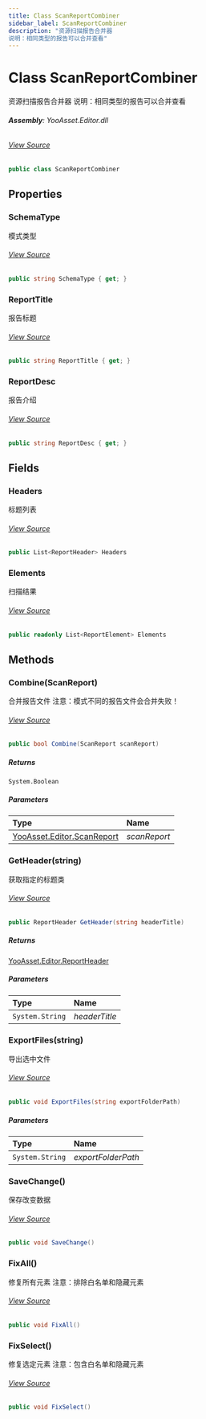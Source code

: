 ```yaml
---
title: Class ScanReportCombiner
sidebar_label: ScanReportCombiner
description: "资源扫描报告合并器
说明：相同类型的报告可以合并查看"
---
```

# Class ScanReportCombiner
资源扫描报告合并器
说明：相同类型的报告可以合并查看

###### **Assembly**: YooAsset.Editor.dll
###### [View Source](https://github.com/tuyoogame/YooAsset-Samples.git/blob/main/Assets/YooAsset/Editor/AssetArtReporter/ScanReportCombiner.cs#L14)
```csharp title="Declaration"
public class ScanReportCombiner
```
## Properties
### SchemaType
模式类型
###### [View Source](https://github.com/tuyoogame/YooAsset-Samples.git/blob/main/Assets/YooAsset/Editor/AssetArtReporter/ScanReportCombiner.cs#L19)
```csharp title="Declaration"
public string SchemaType { get; }
```
### ReportTitle
报告标题
###### [View Source](https://github.com/tuyoogame/YooAsset-Samples.git/blob/main/Assets/YooAsset/Editor/AssetArtReporter/ScanReportCombiner.cs#L24)
```csharp title="Declaration"
public string ReportTitle { get; }
```
### ReportDesc
报告介绍
###### [View Source](https://github.com/tuyoogame/YooAsset-Samples.git/blob/main/Assets/YooAsset/Editor/AssetArtReporter/ScanReportCombiner.cs#L29)
```csharp title="Declaration"
public string ReportDesc { get; }
```
## Fields
### Headers
标题列表
###### [View Source](https://github.com/tuyoogame/YooAsset-Samples.git/blob/main/Assets/YooAsset/Editor/AssetArtReporter/ScanReportCombiner.cs#L34)
```csharp title="Declaration"
public List<ReportHeader> Headers
```
### Elements
扫描结果
###### [View Source](https://github.com/tuyoogame/YooAsset-Samples.git/blob/main/Assets/YooAsset/Editor/AssetArtReporter/ScanReportCombiner.cs#L39)
```csharp title="Declaration"
public readonly List<ReportElement> Elements
```
## Methods
### Combine(ScanReport)
合并报告文件
注意：模式不同的报告文件会合并失败！
###### [View Source](https://github.com/tuyoogame/YooAsset-Samples.git/blob/main/Assets/YooAsset/Editor/AssetArtReporter/ScanReportCombiner.cs#L47)
```csharp title="Declaration"
public bool Combine(ScanReport scanReport)
```

##### Returns

`System.Boolean`

##### Parameters

| Type | Name |
|:--- |:--- |
| [YooAsset.Editor.ScanReport](../YooAsset.Editor/ScanReport.md) | *scanReport* |

### GetHeader(string)
获取指定的标题类
###### [View Source](https://github.com/tuyoogame/YooAsset-Samples.git/blob/main/Assets/YooAsset/Editor/AssetArtReporter/ScanReportCombiner.cs#L102)
```csharp title="Declaration"
public ReportHeader GetHeader(string headerTitle)
```

##### Returns

[YooAsset.Editor.ReportHeader](../YooAsset.Editor/ReportHeader.md)

##### Parameters

| Type | Name |
|:--- |:--- |
| `System.String` | *headerTitle* |

### ExportFiles(string)
导出选中文件
###### [View Source](https://github.com/tuyoogame/YooAsset-Samples.git/blob/main/Assets/YooAsset/Editor/AssetArtReporter/ScanReportCombiner.cs#L117)
```csharp title="Declaration"
public void ExportFiles(string exportFolderPath)
```

##### Parameters

| Type | Name |
|:--- |:--- |
| `System.String` | *exportFolderPath* |

### SaveChange()
保存改变数据
###### [View Source](https://github.com/tuyoogame/YooAsset-Samples.git/blob/main/Assets/YooAsset/Editor/AssetArtReporter/ScanReportCombiner.cs#L139)
```csharp title="Declaration"
public void SaveChange()
```
### FixAll()
修复所有元素
注意：排除白名单和隐藏元素
###### [View Source](https://github.com/tuyoogame/YooAsset-Samples.git/blob/main/Assets/YooAsset/Editor/AssetArtReporter/ScanReportCombiner.cs#L167)
```csharp title="Declaration"
public void FixAll()
```
### FixSelect()
修复选定元素
注意：包含白名单和隐藏元素
###### [View Source](https://github.com/tuyoogame/YooAsset-Samples.git/blob/main/Assets/YooAsset/Editor/AssetArtReporter/ScanReportCombiner.cs#L189)
```csharp title="Declaration"
public void FixSelect()
```
